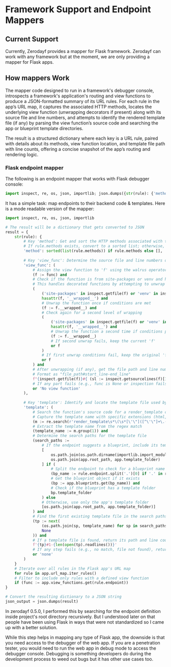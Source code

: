 # Framework Support and Endpoint Mappers

## Current Support
Currently, Zerodayf provides a mapper for Flask framework. Zerodayf can work with any framework but at the moment, we are only providing a mapper for Flask apps. 


## How mappers Work
The mapper code designed to run in a framework's debugger console, introspects a framework's application's routing and view functions to produce a JSON-formatted summary of its URL rules. For each rule in the app’s URL map, it captures the associated HTTP methods, locates the underlying view function (unwrapping decorators if present) along with its source file and line numbers, and attempts to identify the rendered template file (if any) by parsing the view function’s source code and searching the app or blueprint template directories. 

The result is a structured dictionary where each key is a URL rule, paired with details about its methods, view function location, and template file path with line counts, offering a concise snapshot of the app’s routing and rendering logic.


### Flask endpoint mapper 
The following is an endpoint mapper that works with Flask debugger console:
```py
import inspect, re, os, json, importlib; json.dumps({str(rule): {'method': sorted(list(rule.methods)) if rule.methods else [], 'view_func': (f := func) and (('site-packages' in inspect.getfile(f) or 'venv' in inspect.getfile(f)) and hasattr(f, '__wrapped__') and (f := f.__wrapped__) and (('site-packages' in inspect.getfile(f) or 'venv' in inspect.getfile(f)) and hasattr(f, '__wrapped__') and (f := f.__wrapped__) or f) or f) and f"{inspect.getfile(f)}#{(sl := inspect.getsourcelines(f)[1])}-{(sl + len(inspect.getsourcelines(f)[0]) - 1)}" or 'No view function', 'template': (m := re.search(r'render_template\s*\(\s*[\'\"]([^\'\"]+\.(?:html|jsx|ts|j2|twig))[\'\"]', inspect.getsource(f))) and (template_name := m.group(1)) and (search_paths := [os.path.join(os.path.dirname(importlib.import_module(bp.import_name).__file__), bp.template_folder), os.path.join(app.root_path, app.template_folder)] if (bp_name := rule.endpoint.split('.')[0] if '.' in rule.endpoint else None) and (bp := app.blueprints.get(bp_name)) and bp.template_folder else [os.path.join(app.root_path, app.template_folder)]) and (tp := next((os.path.join(sp, template_name) for sp in search_paths if os.path.exists(os.path.join(sp, template_name))), None)) and f'{tp}#1-{len(open(tp).readlines())}' or 'none'} for rule in app.url_map.iter_rules() if (func := app.view_functions.get(rule.endpoint))})
```

It has a simple task: map endpoints to their backend code & templates. Here is a mode readable version of the mapper:
```py
import inspect, re, os, json, importlib

# The result will be a dictionary that gets converted to JSON
result = {
    str(rule): {
        # Key 'method': Get and sort the HTTP methods associated with the rule/endpoint
        # If rule.methods exists, convert to a sorted list; otherwise, use an empty list
        'method': sorted(list(rule.methods)) if rule.methods else [],
        
        # Key 'view_func': Determine the source file and line numbers of the view function
        'view_func': (
            # Assign the view function to 'f' using the walrus operator
            (f := func) and
            # Check if the function is from site-packages or venv and has a __wrapped__ attribute
            # This handles decorated functions by attempting to unwrap them
            (
                ('site-packages' in inspect.getfile(f) or 'venv' in inspect.getfile(f)) and
                hasattr(f, '__wrapped__') and
                # Unwrap the function once if conditions are met
                (f := f.__wrapped__) and
                # Check again for a second level of wrapping
                (
                    ('site-packages' in inspect.getfile(f) or 'venv' in inspect.getfile(f)) and
                    hasattr(f, '__wrapped__') and
                    # Unwrap the function a second time if conditions persist
                    (f := f.__wrapped__)
                    # If second unwrap fails, keep the current 'f'
                    or f
                )
                # If first unwrap conditions fail, keep the original 'f'
                or f
            ) and
            # After unwrapping (if any), get the file path and line numbers
            # Format as "file_path#start_line-end_line"
            f"{inspect.getfile(f)}#{ (sl := inspect.getsourcelines(f)[1]) }-{ (sl + len(inspect.getsourcelines(f)[0]) - 1) }"
            # If any part fails (e.g., func is None or inspection fails), return this string
            or 'No view function'
        ),
        
        # Key 'template': Identify and locate the template file used by the view function
        'template': (
            # Search the function's source code for a render_template call
            # Capture the template name with specific extensions (html, jsx, ts, j2, twig)
            (m := re.search(r'render_template\s*\(\s*[\'\"]([^\'\"]+\.(?:html|jsx|ts|j2|twig))[\'\"]', inspect.getsource(f))) and
            # Extract the template name from the regex match
            (template_name := m.group(1)) and
            # Determine the search paths for the template file
            (search_paths := 
                # If the endpoint suggests a blueprint, include its template folder
                [
                    os.path.join(os.path.dirname(importlib.import_module(bp.import_name).__file__), bp.template_folder),
                    os.path.join(app.root_path, app.template_folder)
                ] if (
                    # Split the endpoint to check for a blueprint name
                    (bp_name := rule.endpoint.split('.')[0] if '.' in rule.endpoint else None) and
                    # Get the blueprint object if it exists
                    (bp := app.blueprints.get(bp_name)) and
                    # Check if the blueprint has a template folder
                    bp.template_folder
                ) else
                # Otherwise, use only the app's template folder
                [os.path.join(app.root_path, app.template_folder)]
            ) and
            # Find the first existing template file in the search paths
            (tp := next(
                (os.path.join(sp, template_name) for sp in search_paths if os.path.exists(os.path.join(sp, template_name))),
                None
            )) and
            # If a template file is found, return its path and line count
            f'{tp}#1-{len(open(tp).readlines())}'
            # If any step fails (e.g., no match, file not found), return 'none'
            or 'none'
        )
    }
    # Iterate over all rules in the Flask app's URL map
    for rule in app.url_map.iter_rules()
    # Filter to include only rules with a defined view function
    if (func := app.view_functions.get(rule.endpoint))
}

# Convert the resulting dictionary to a JSON string
json_output = json.dumps(result)
```

In zerodayf 0.5.0, I performed this by searching for the endpoint definition inside project's root directory recursively. But I understood later on that people have been using Flask in ways that were not standardized so I came up with a better solution. 

While this step helps in mapping any type of Flask app, the downside is that you need access to the debugger of the web app. If you are a penetration tester, you would need to run the web app in debug mode to access the debugger console. Debugging is something developers do during the development process to weed out bugs but it has other use cases too. 
 




